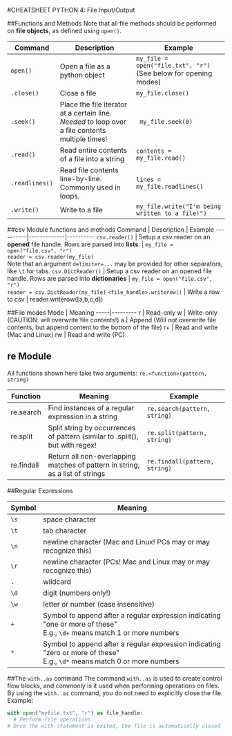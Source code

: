 #CHEATSHEET PYTHON 4: File Input/Output

##Functions and Methods
Note that all file methods should be performed on **file objects**, as defined using `open()`. 

Command  |  Description | Example
----------|-------------|----------
`open()` | Open a file as a python object |`my_file = open("file.txt", "r")` (See below for opening modes)
`.close()`| Close a file | `my_file.close()`
`.seek()` | Place the file iterator at a certain line. *Needed* to loop over a file contents multiple times! | ` my_file.seek(0)`
`.read()` | Read entire contents of a file into a string | `contents = my_file.read()`
`.readlines()` | Read file contents line-by-line. Commonly used in loops. | `lines = my_file.readlines()`
`.write()` | Write to a file | `my_file.write("I'm being written to a file!")`

##csv Module functions and methods
Command  |  Description | Example
----------|-------------|----------
`csv.reader()` | Setup a csv reader on an **opened** file handle. Rows are parsed into **lists**. | `my_file = open("file.csv", "r")`<br>`reader = csv.reader(my_file)`<br> Note that an argument `delimiter=...` may be provided for other separators, like `\t` for tabs.
`csv.DictReader()` | Setup a csv reader on an opened file handle. Rows are parsed into **dictionaries** |  `my_file = open("file.csv", "r")`<br>`reader = csv.DictReader(my_file)`
`<file_handle>.writerow()` | Write a row to csv | reader.writerow([a,b,c,d])

##File modes
Mode | Meaning
-----|---------
r | Read-only
w | Write-only (CAUTION: will overwrite file contents!)
a | Append (Will *not* overwrite file contents, but append content to the bottom of the file)
r+ | Read and write (Mac and Linux)
rw | Read and write (PC)

## re Module
All functions shown here take two arguments: `re.<function>(pattern, string)`

Function | Meaning | Example
---------|---------|--------
re.search | Find instances of a regular expression in a string | `re.search(pattern, string)`
re.split | Split string by occurrences of pattern (similar to .split(), but with regex! | `re.split(pattern, string)`
re.findall | Return all non-overlapping matches of pattern in string, as a list of strings | `re.findall(pattern, string)`


##Regular Expressions

Symbol | Meaning
-------|---------
`\s`   | space character
`\t`   | tab character
`\n`   | newline character (Mac and Linux! PCs may or may recognize this)
`\r`   | newline character (PCs! Mac and Linux may or may recognize this)
`.`    | wildcard
`\d`   | digit (numbers only!)
`\w`   | letter or number (case insensitive)
`+`    | Symbol to append after a regular expression indicating "one or more of these" <br> E.g., `\d+` means match 1 or more numbers
`*`    | Symbol to append after a regular expression indicating "zero or more of these" <br> E.g., `\d*` means match 0 or more numbers


##The `with..as` command
The command `with..as` is used to create control flow blocks, and commonly is it used when performing operations on files. By using the `with..as` command, you do not need to explicitly close the file.
Example:
```python
with open("myfile.txt", "r") as file_handle:
  # Perform file operations
# Once the with statement is exited, the file is automatically closed
```
